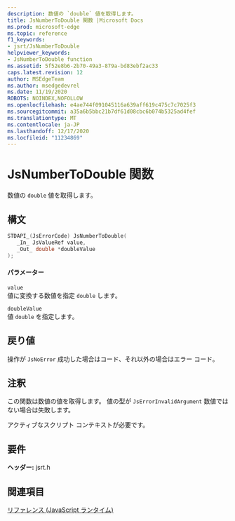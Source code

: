 ```yaml
---
description: 数値の `double` 値を取得します。
title: JsNumberToDouble 関数 |Microsoft Docs
ms.prod: microsoft-edge
ms.topic: reference
f1_keywords:
- jsrt/JsNumberToDouble
helpviewer_keywords:
- JsNumberToDouble function
ms.assetid: 5f52e8b6-2b70-49a3-879a-bd83ebf2ac33
caps.latest.revision: 12
author: MSEdgeTeam
ms.author: msedgedevrel
ms.date: 11/19/2020
ROBOTS: NOINDEX,NOFOLLOW
ms.openlocfilehash: e4ae744f091045116a639aff619c475c7c7025f3
ms.sourcegitcommit: a35a6b5bbc21b7df61d08cbc6b074b5325ad4fef
ms.translationtype: MT
ms.contentlocale: ja-JP
ms.lasthandoff: 12/17/2020
ms.locfileid: "11234869"
---
```

# JsNumberToDouble 関数

数値の `double` 値を取得します。  
  
## 構文  
  
```cpp  
STDAPI_(JsErrorCode) JsNumberToDouble(  
   _In_ JsValueRef value,  
   _Out_ double *doubleValue  
);  
```  
  
#### パラメーター  
 `value`  
 値に変換する数値を指定 `double` します。  
  
 `doubleValue`  
 値 `double` を指定します。  
  
## 戻り値  
 操作が `JsNoError` 成功した場合はコード、それ以外の場合はエラー コード。  
  
## 注釈  
 この関数は数値の値を取得します。 値の型が `JsErrorInvalidArgument` 数値ではない場合は失敗します。  
  
 アクティブなスクリプト コンテキストが必要です。  
  
## 要件  
 **ヘッダー:** jsrt.h  
  
## 関連項目  
 [リファレンス (JavaScript ランタイム)](../chakra-hosting/reference-javascript-runtime.md)
